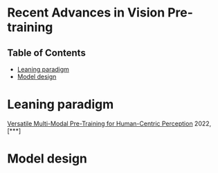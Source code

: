 # Recent Advances in Vision Pre-training


## Table of Contents

* [Leaning paradigm](#leaning-paradigm)
* [Model design](#model-design)

 
# Leaning paradigm
[Versatile Multi-Modal Pre-Training for Human-Centric Perception](https://arxiv.org/pdf/2203.13815.pdf) 2022, [***]




# Model design
